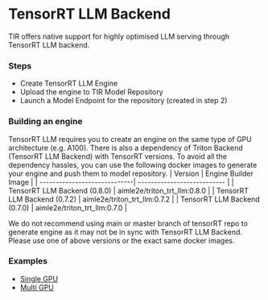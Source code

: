# TensorRT LLM Backend

TIR offers native support for highly optimised LLM serving through TensorRT LLM backend.  

### Steps 
- Create TensorRT LLM Engine
- Upload the engine to TIR Model Repository
- Launch a Model Endpoint for the repository (created in step 2) 

### Building an engine 
TensorRT LLM requires you to create an engine on the same type of GPU architecture (e.g. A100). There is also a dependency of Triton Backend (TensorRT LLM Backend) with TensorRT versions. To avoid all the dependency hassles, you can use the following docker images to generate your engine and push them to model repository. 
| Version                      | Engine Builder Image        |
| -----------------------------| --------------------------- |
| TensorRT LLM Backend (0.8.0) | aimle2e/triton_trt_llm:0.8.0  |
| TensorRT LLM Backend (0.7.2) | aimle2e/triton_trt_llm:0.7.2  |
| TensorRT LLM Backend (0.7.0) | aimle2e/triton_trt_llm:0.7.0  |

We do not recommend using main or master branch of tensorRT repo to generate engine as it may not be in sync with TensorRT LLM Backend. Please use one of above versions or the exact same docker images. 

### Examples
- [Single GPU](llama2.md)
- [Multi GPU](llama2.md)
